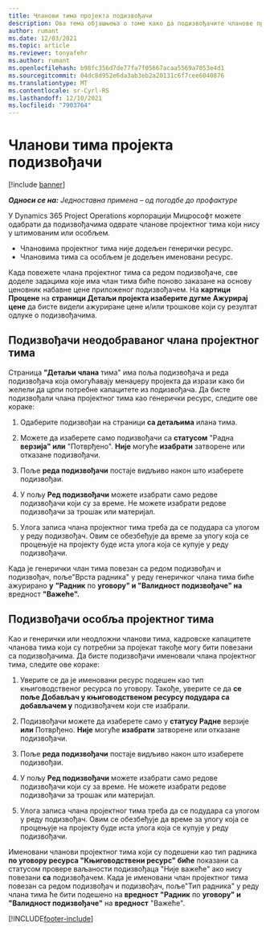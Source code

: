 ```yaml
---
title: Чланови тима пројекта подизвођачи
description: Ова тема објашњења о томе како да подизвођачите чланове пројектног тима у корпорацији Мицрософт Dynamics 365 Project Operations.
author: rumant
ms.date: 12/03/2021
ms.topic: article
ms.reviewer: tonyafehr
ms.author: rumant
ms.openlocfilehash: b98fc356d7de77fa7f05667acaa5569a7053e4d1
ms.sourcegitcommit: 04dc8d952e6da3ab3eb2a20131c6f7cee6040876
ms.translationtype: MT
ms.contentlocale: sr-Cyrl-RS
ms.lasthandoff: 12/10/2021
ms.locfileid: "7903764"
---
```

# <a name="subcontracting-project-team-members"></a>Чланови тима пројекта подизвођачи

[!include [banner](../../includes/dataverse-preview.md)]

_**Односи се на:** Једноставна примена – од погодбе до профактуре_

У Dynamics 365 Project Operations корпорацији Мицрософт можете одабрати да подизвођачима одврате чланове пројектног тима који нису у штимованим или особљем.

- Члановима пројектног тима није додељен генерички ресурс.
- Члановима тима са особљем је додељен именовани ресурс.

Када повежете члана пројектног тима са редом подизвођаче, све доделе задацима које има члан тима биће поново заказане на основу ценовник набавне цене приложеног подизвођачем.  На **картици Процене** на **страници Детаљи пројекта изаберите дугме** **Ажурирај цене** да бисте видели ажуриране цене и/или трошкове који су резултат одлуке о подизвођачима. 

## <a name="subcontracting-an-unstaffed-project-team-member"></a>Подизвођачи неодобраваног члана пројектног тима
Страница **"Детаљи члана** тима" има поља подизвођача и реда подизвођача која омогућавају менаџеру пројекта да изрази како би желели да црпи потребне капацитете из подизвођача. Да бисте подизвођали члана пројектног тима као генерички ресурс, следите ове кораке:

1.  Одаберите подизвођаи на страници **са детаљима** илана тима.

2.  Можете да изаберете само подизвођачи са **статусом** "Радна **верзија" или** "Потврђено". **Није** могуће **изабрати** затворене или отказане подизвођачи. 

3.  Поље **реда подизвођачи** постаје видљиво након што изаберете подизвођаи.

4.  У пољу **Ред подизвођачи** можете изабрати само редове подизвођачи који су за време. Не можете изабрати редове подизвођачи за трошак или материјал.

5.  Улога записа члана пројектног тима треба да се подудара са улогом у реду подизвођач. Овим се обезбеђује да време за улогу која се процењује на пројекту буде иста улога која се купује у реду подизвођачи. 

Када је генерички члан тима повезан са редом подизвођач и подизвођач, поље"Врста радника" у реду генеричког члана тима биће ажурирано **у** **"Радник** по **уговору" и "Валидност подизвођаче" на** вредност **"Важеће".**

## <a name="subcontracting-a-staffed-project-team-member"></a>Подизвођачи особља пројектног тима
Као и генерички или неодложни чланови тима, кадровске капацитете чланова тима који су потребни за пројекат такође могу бити повезани са подизвођачима. Да бисте подизвођачи именовали члана пројектног тима, следите ове кораке:

1.  Уверите се да је именовани ресурс подешен као тип књиговодственог ресурса по уговору. Такође, уверите се да **се поље Добављач у књиговодственом ресурсу подудара са добављачем у** подизвођачем који сте изабрали. 

2.  Подизвођачи можете да изаберете само у **статусу Радне** верзије **или** Потврђено. **Није** могуће **изабрати** затворене или отказане подизвођачи. 

3.  Поље **реда подизвођачи** постаје видљиво након што изаберете подизвођаи.

4.  У пољу **Ред подизвођачи** можете изабрати само редове подизвођачи који су за време. Не можете изабрати редове подизвођачи за трошак или материјал.

5.  Улога записа члана пројектног тима треба да се подудара са улогом у реду подизвођач. Овим се обезбеђује да време за улогу која се процењује на пројекту буде иста улога која се купује у реду подизвођачи. 

Именовани чланови пројектног тима који су подешени као тип радника **по уговору ресурса "Књиговодствени ресурс" биће** показани са статусом провере ваљаности подизвођаца "Није важеће" ако нису повезани **са** подизвођачем. Када је именовани члан пројектног тима повезан са редом подизвођач и подизвођач, поље"Тип радника" у реду члана тима ће бити подешено на **вредност** **"Радник** по **уговору" и "Валидност подизвођаче"** на **вредност** "Важеће".

[!INCLUDE[footer-include](../../includes/footer-banner.md)]
